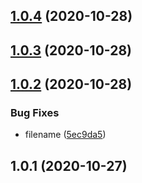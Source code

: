 ## [1.0.4](https://github.com/imcuttle/require-fallback-middle/compare/v1.0.3...v1.0.4) (2020-10-28)

## [1.0.3](https://github.com/imcuttle/require-fallback-middle/compare/v1.0.2...v1.0.3) (2020-10-28)

## [1.0.2](https://github.com/imcuttle/require-fallback-middle/compare/v1.0.1...v1.0.2) (2020-10-28)

### Bug Fixes

- filename ([5ec9da5](https://github.com/imcuttle/require-fallback-middle/commit/5ec9da5ff4cb35d70765e787479b0d10779834e1))

## 1.0.1 (2020-10-27)
